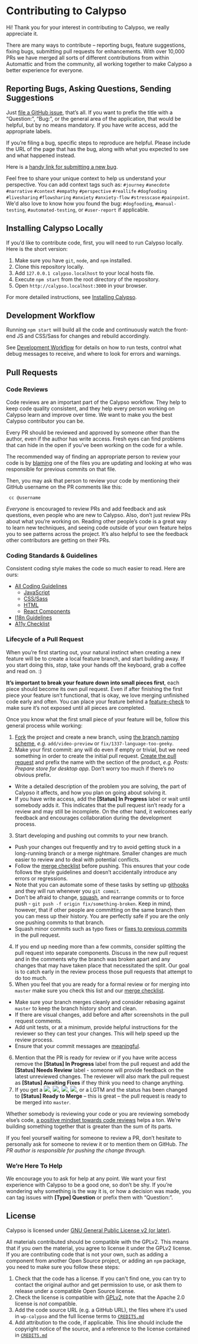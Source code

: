 # Contributing to Calypso

Hi! Thank you for your interest in contributing to Calypso, we really appreciate it.

There are many ways to contribute – reporting bugs, feature suggestions, fixing bugs, submitting pull requests for enhancements.
With over 10,000 PRs we have merged all sorts of different contributions from within Automattic and from the community, all working together to make Calypso a better experience for everyone.

## Reporting Bugs, Asking Questions, Sending Suggestions

Just [file a GitHub issue](https://github.com/Automattic/wp-calypso/issues/), that’s all. If you want to prefix the title with a “Question:”, “Bug:”, or the general area of the application, that would be helpful, but by no means mandatory. If you have write access, add the appropriate labels.

If you’re filing a bug, specific steps to reproduce are helpful. Please include the URL of the page that has the bug, along with what you expected to see and what happened instead.

Here is a [handy link for submitting a new bug](https://github.com/Automattic/wp-calypso/issues/new?labels%5B%5D=%5BType%5D%20Bug).

Feel free to share your unique context to help us understand your perspective. You can add context tags such as: `#journey` `#anecdote` `#narrative` `#context` `#empathy` `#perspective` `#reallife` `#dogfooding` `#livesharing` `#flowsharing` `#anxiety` `#anxiety-flow` `#stresscase` `#painpoint`. We'd also love to know how you found the bug: `#dogfooding`, `#manual-testing`, `#automated-testing`, or `#user-report` if applicable.

## Installing Calypso Locally

If you’d like to contribute code, first, you will need to run Calypso locally. Here is the short version:

1.	Make sure you have `git`, `node`, and `npm` installed.
2.	Clone this repository locally.
3.	Add `127.0.0.1 calypso.localhost` to your local hosts file.
4.	Execute `npm start` from the root directory of the repository.
5.	Open `http://calypso.localhost:3000` in your browser.

For more detailed instructions, see [Installing Calypso](../docs/install.md).


## Development Workflow

Running `npm start` will build all the code and continuously watch the front-end JS and CSS/Sass for changes and rebuild accordingly.

See [Development Workflow](../docs/development-workflow.md) for details on how to run tests, control what debug messages to receive, and where to look for errors and warnings.

## Pull Requests

### Code Reviews

Code reviews are an important part of the Calypso workflow. They help to keep code quality consistent, and they help every person working on Calypso learn and improve over time. We want to make you the best Calypso contributor you can be.

Every PR should be reviewed and approved by someone other than the author, even if the author has write access. Fresh eyes can find problems that can hide in the open if you’ve been working on the code for a while.

The recommended way of finding an appropriate person to review your code is by [blaming](https://help.github.com/articles/using-git-blame-to-trace-changes-in-a-file/) one of the files you are updating and looking at who was responsible for previous commits on that file.

Then, you may ask that person to review your code by mentioning their GitHub username on the PR comments like this:

```
 cc @username
```

*Everyone* is encouraged to review PRs and add feedback and ask questions, even people who are new to Calypso. Also, don’t just review PRs about what you’re working on. Reading other people’s code is a great way to learn new techniques, and seeing code outside of your own feature helps you to see patterns across the project. It’s also helpful to see the feedback other contributors are getting on their PRs.

### Coding Standards & Guidelines

Consistent coding style makes the code so much easier to read. Here are ours:

* [All Coding Guidelines](../docs/coding-guidelines.md)
	- [JavaScript](../docs/coding-guidelines/javascript.md)
	- [CSS/Sass](../docs/coding-guidelines/css.md)
	- [HTML](../docs/coding-guidelines/html.md)
	- [React Components](../docs/components.md)
* [I18n Guidelines](https://github.com/Automattic/i18n-calypso/blob/master/README.md)
* [A11y Checklist](../docs/accessibility-checklist.md)


### Lifecycle of a Pull Request

When you’re first starting out, your natural instinct when creating a new feature will be to create a local feature branch, and start building away. If you start doing this, *stop*, take your hands off the keyboard, grab a coffee and read on. :)

**It’s important to break your feature down into small pieces first**, each piece should become its own pull request. Even if after finishing the first piece your feature isn’t functional, that is okay, we love merging unfinished code early and often. You can place your feature behind a [feature-check](../config/README.md#feature-flags) to make sure it’s not exposed until all pieces are completed.

Once you know what the first small piece of your feature will be, follow this general process while working:

1. [Fork](https://help.github.com/articles/fork-a-repo/) the project and create a new branch, using [the branch naming scheme](../docs/git-workflow.md#branch-naming-scheme), _e.g._ `add/video-preview` or `fix/1337-language-too-geeky`.
2. Make your first commit: any will do even if empty or trivial, but we need something in order to create the initial pull request. [Create the pull request](https://help.github.com/articles/creating-a-pull-request-from-a-fork/) and prefix the name with the section of the product, _e.g._ _Posts: Prepare store for desktop app_. Don’t worry too much if there’s no obvious prefix.
  - Write a detailed description of the problem you are solving, the part of Calypso it affects, and how you plan on going about solving it.
  - If you have write access, add the **<span class="label status-in-progress">[Status] In Progress</span>** label or wait until somebody adds it. This indicates that the pull request isn’t ready for a review and may still be incomplete. On the other hand, it welcomes early feedback and encourages collaboration during the development process.
3. Start developing and pushing out commits to your new branch.
  - Push your changes out frequently and try to avoid getting stuck in a long-running branch or a merge nightmare. Smaller changes are much easier to review and to deal with potential conflicts.
  - Follow the [merge checklist](../docs/merge-checklist.md) before pushing. This ensures that your code follows the style guidelines and doesn’t accidentally introduce any errors or regressions.
  - Note that you can automate some of these tasks by setting up [githooks](../docs/coding-guidelines/javascript.md#setting-up-githooks) and they will run whenever you `git commit`.
  - Don’t be afraid to change, [squash](http://gitready.com/advanced/2009/02/10/squashing-commits-with-rebase.html), and rearrange commits or to force push - `git push -f origin fix/something-broken`. Keep in mind, however, that if other people are committing on the same branch then you can mess up their history. You are perfectly safe if you are the only one pushing commits to that branch.
  - Squash minor commits such as typo fixes or [fixes to previous commits](http://fle.github.io/git-tip-keep-your-branch-clean-with-fixup-and-autosquash.html) in the pull request.
4. If you end up needing more than a few commits, consider splitting the pull request into separate components. Discuss in the new pull request and in the comments why the branch was broken apart and any changes that may have taken place that necessitated the split. Our goal is to catch early in the review process those pull requests that attempt to do too much.
5. When you feel that you are ready for a formal review or for merging into `master` make sure you check this list and our [merge checklist](../docs/merge-checklist.md).
  - Make sure your branch merges cleanly and consider rebasing against `master` to keep the branch history short and clean.
  - If there are visual changes, add before and after screenshots in the pull request comments.
  - Add unit tests, or at a minimum, provide helpful instructions for the reviewer so they can test your changes. This will help speed up the review process.
  - Ensure that your commit messages are [meaningful](http://robots.thoughtbot.com/5-useful-tips-for-a-better-commit-message).
6. Mention that the PR is ready for review or if you have write access remove the **<span class="label status-in-progress">[Status] In Progress</span>** label from the pull request and add the **<span class="label status-needs-review">[Status] Needs Review</span>** label - someone will provide feedback on the latest unreviewed changes. The reviewer will also mark the pull request as **<span class="label status-awaiting-fixes">[Status] Awaiting Fixes</span>** if they think you need to change anything.
7. If you get a <img src="https://assets-cdn.github.com/images/icons/emoji/unicode/1f44d.png" class="emoji" />, <img src="https://assets-cdn.github.com/images/icons/emoji/unicode/1f4a5.png" class="emoji" />, <img src="https://assets-cdn.github.com/images/icons/emoji/unicode/1f6a2.png" class="emoji" />, <img src="https://assets-cdn.github.com/images/icons/emoji/shipit.png" class="emoji" />, or a LGTM and the status has been changed to **<span class="label status-ready-to-merge">[Status] Ready to Merge</span>** – this is great – the pull request is ready to be merged into `master`.

Whether somebody is reviewing your code or you are reviewing somebody else’s code, [a positive mindset towards code reviews](https://medium.com/medium-eng/the-code-review-mindset-3280a4af0a89) helps a ton. We’re building something together that is greater than the sum of its parts.

If you feel yourself waiting for someone to review a PR, don’t hesitate to personally ask for someone to review it or to mention them on GitHub. _The PR author is responsible for pushing the change through._


### We’re Here To Help

We encourage you to ask for help at any point. We want your first experience with Calypso to be a good one, so don’t be shy. If you’re wondering why something is the way it is, or how a decision was made, you can tag issues with **<span class="label type-question">[Type] Question</span>** or prefix them with “Question:”.

## License

Calypso is licensed under [GNU General Public License v2 (or later)](../LICENSE.md).

All materials contributed should be compatible with the GPLv2. This means that if you own the material, you agree to license it under the GPLv2 license. If you are contributing code that is not your own, such as adding a component from another Open Source project, or adding an `npm` package, you need to make sure you follow these steps:

1. Check that the code has a license. If you can't find one, you can try to contact the original author and get permission to use, or ask them to release under a compatible Open Source license.
2. Check the license is compatible with [GPLv2](http://www.gnu.org/licenses/license-list.en.html#GPLCompatibleLicenses), note that the Apache 2.0 license is *not* compatible.
3. Add the code source URL (e.g. a GitHub URL), the files where it's used in `wp-calypso` and the full license terms to [`CREDITS.md`](../CREDITS.md)
4. Add attribution to the code, if applicable. This line should include the copyright notice of the source, and a reference to the license contained in [`CREDITS.md`](../CREDITS.md)
